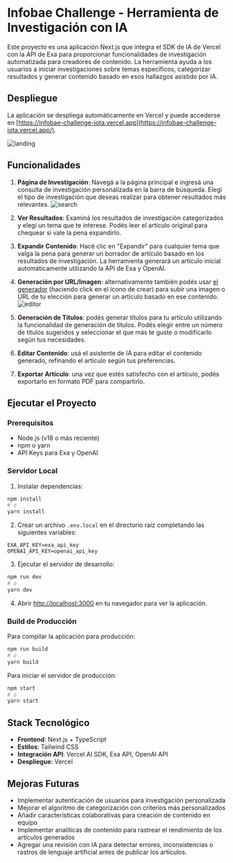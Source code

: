 # Infobae Challenge - Herramienta de Investigación con IA

Este proyecto es una aplicación Next.js que integra el SDK de IA de Vercel con la API de Exa para proporcionar funcionalidades de investigación automatizada para creadores de contenido. La herramienta ayuda a los usuarios a iniciar investigaciones sobre temas específicos, categorizar resultados y generar contenido basado en esos hallazgos asistido por IA.

## Despliegue

La aplicación se despliega automáticamente en Vercel y puede accederse en [https://infobae-challenge-iota.vercel.app](https://infobae-challenge-iota.vercel.app/).

![landing](https://github.com/user-attachments/assets/7f34fb9d-a7ed-4d50-811c-8044c3454880)

## Funcionalidades

1. **Página de Investigación**: Navegá a la página principal e ingresá una consulta de investigación personalizada en la barra de búsqueda. Elegí el tipo de investigación que deseas realizar para obtener resultados más relevantes.
![search](https://github.com/user-attachments/assets/6b0ba816-024e-42fd-945e-ea1dd9ee2374)

2. **Ver Resultados**: Examiná los resultados de investigación categorizados y elegí un tema que te interese. Podés leer el artículo original para chequear si vale la pena expandirlo.
3. **Expandir Contenido**: Hacé clic en "Expandir" para cualquier tema que valga la pena para generar un borrador de artículo basado en los resultados de investigación. La herramienta generará un artículo inicial automáticamente utilizando la API de Exa y OpenAI.
4. **Generación por URL/Imagen**: alternativamente también podés usar [el generador](https://infobae-challenge-iota.vercel.app) (haciendo click en el ícono de crear) para subir una imagen o URL de tu elección para generar un artículo basado en ese contenido.
![editor](https://github.com/user-attachments/assets/bdca5af8-8255-4004-97a6-36983df46a27)

5. **Generación de Títulos**: podés generar títulos para tu artículo utilizando la funcionalidad de generación de títulos. Podés elegir entre un número de títulos sugeridos y seleccionar el que más te guste o modificarlo según tus necesidades.
6. **Editar Contenido**: usá el asistente de IA para editar el contenido generado, refinando el artículo según tus preferencias.
7. **Exportar Artículo**: una vez que estés satisfecho con el artículo, podés exportarlo en formato PDF para compartirlo.

## Ejecutar el Proyecto

### Prerequisitos

- Node.js (v18 o más reciente)
- npm o yarn
- API Keys para Exa y OpenAI

### Servidor Local

1. Instalar dependencias:

```bash
npm install
# o
yarn install
```

2. Crear un archivo `.env.local` en el directorio raíz completando las siguientes variables:

```
EXA_API_KEY=exa_api_key
OPENAI_API_KEY=openai_api_key
```

3. Ejecutar el servidor de desarrollo:

```bash
npm run dev
# o
yarn dev
```

4. Abrir [http://localhost:3000](http://localhost:3000) en tu navegador para ver la aplicación.

### Build de Producción

Para compilar la aplicación para producción:

```bash
npm run build
# o
yarn build
```

Para iniciar el servidor de producción:

```bash
npm start
# o
yarn start
```

## Stack Tecnológico

- **Frontend**: Next.js + TypeScript
- **Estilos**: Tailwind CSS
- **Integración API**: Vercel AI SDK, Exa API, OpenAI API
- **Despliegue**: Vercel

## Mejoras Futuras

- Implementar autenticación de usuarios para investigación personalizada
- Mejorar el algoritmo de categorización con criterios más personalizados
- Añadir características colaborativas para creación de contenido en equipo
- Implementar analíticas de contenido para rastrear el rendimiento de los artículos generados
- Agregar una revisión con IA para detectar errores, inconsistencias o rastros de lenguaje artificial antes de publicar los artículos.
